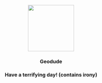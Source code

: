 <p align="center">
    <img src="https://raw.githubusercontent.com/PokeAPI/sprites/master/sprites/pokemon/74.png" width="150" height="150">
</p>
<h3 align="center"> <b>Geodude</b></h3>
<h3 align="center">Have a terrifying day! (contains irony)</h3>
